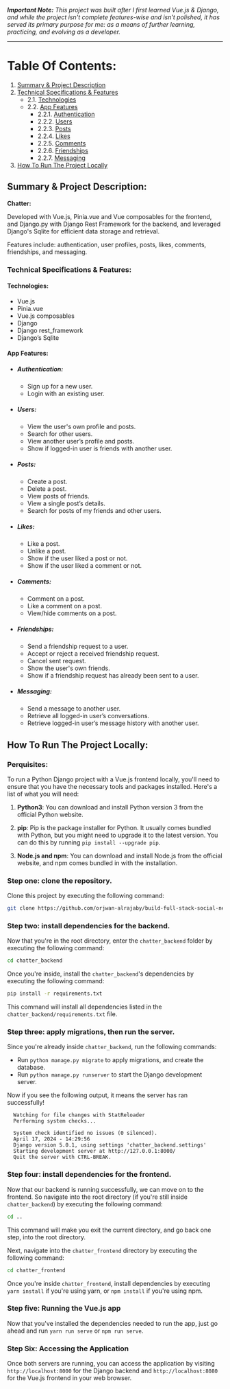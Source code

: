 ***Important Note:** This project was built after I first learned Vue.js &
Django, and while the project isn't complete features-wise and isn’t polished,
it has served its primary purpose for me: as a means of further learning,
practicing, and evolving as a developer.*

-------------------------------

# Table Of Contents:

1. [Summary & Project Description](#summary--project-description)
2. [Technical Specifications & Features](#technical-specifications--features)
   - 2.1. [Technologies](#technologies)
   - 2.2. [App Features](#app-features)
      - 2.2.1. [Authentication](#authentication)
      - 2.2.2. [Users](#users)
      - 2.2.3. [Posts](#posts)
      - 2.2.4. [Likes](#likes)
      - 2.2.5. [Comments](#comments)
      - 2.2.6. [Friendships](#friendships)
      - 2.2.7. [Messaging](#messaging)
3. [How To Run The Project Locally](#how-to-run-the-project-locally)

## Summary & Project Description:

**Chatter:** 

Developed with Vue.js, Pinia.vue and Vue composables for the frontend, and
Django.py with Django Rest Framework for the backend, and leveraged Django's
Sqlite for efficient data storage and retrieval.

Features include: authentication, user profiles, posts, likes, comments,
friendships, and messaging.

### Technical Specifications & Features:

#### Technologies:
  - Vue.js
  - Pinia.vue
  - Vue.js composables
  - Django
  - Django rest_framework
  - Django’s Sqlite

#### App Features:

  - ##### Authentication:
    - Sign up for a new user.
    - Login with an existing user.

  - ##### Users:
    - View the user's own profile and posts.
    - Search for other users.
    - View another user’s profile and posts.
    - Show if logged-in user is friends with another user.

  - ##### Posts:
    - Create a post.
    - Delete a post.
    - View posts of friends.
    - View a single post’s details.
    - Search for posts of my friends and other users.

  - ##### Likes:
    - Like a post.
    - Unlike a post.
    - Show if the user liked a post or not.
    - Show if the user liked a comment or not.

  - ##### Comments:
    - Comment on a post.
    - Like a comment on a post.
    - View/hide comments on a post.

  - ##### Friendships:
    - Send a friendship request to a user.
    - Accept or reject a received friendship request.
    - Cancel sent request.
    - Show the user's own friends.
    - Show if a friendship request has already been sent to a user.

  - ##### Messaging:
    - Send a message to another user.
    - Retrieve all logged-in user’s conversations.
    - Retrieve logged-in user’s message history with another user.

## How To Run The Project Locally:

### Perquisites: 

To run a Python Django project with a Vue.js frontend locally, you'll need to
ensure that you have the necessary tools and packages installed. Here's a list
of what you will need:

1. **Python3**: You can download and install Python version 3 from the official
   Python website.

2. **pip**: Pip is the package installer for Python. It usually comes bundled
   with Python, but you might need to upgrade it to the latest version. You can
   do this by running `pip install --upgrade pip`.

3. **Node.js and npm**: You can download and install Node.js from the official
   website, and npm comes bundled in with the installation.

### Step one: clone the repository.

Clone this project by executing the following command:

```bash
git clone https://github.com/orjwan-alrajaby/build-full-stack-social-network-with-django-and-vue.js.git
```

### Step two: install dependencies for the backend.

Now that you're in the root directory, enter the `chatter_backend` folder by
executing the following command:

```bash
cd chatter_backend
```

Once you're inside, install the `chatter_backend`'s dependencies by executing
the following command:

```bash
pip install -r requirements.txt
```

This command will install all dependencies listed in the
`chatter_backend/requirements.txt` file.

### Step three: apply migrations, then run the server. 

Since you're already inside `chatter_backend`, run the following commands:
- Run `python manage.py migrate` to apply migrations, and create the database.
- Run `python manage.py runserver` to start the Django development server.

Now if you see the following output, it means the server has ran successfully!

```
  Watching for file changes with StatReloader
  Performing system checks...

  System check identified no issues (0 silenced).
  April 17, 2024 - 14:29:56
  Django version 5.0.1, using settings 'chatter_backend.settings'
  Starting development server at http://127.0.0.1:8000/
  Quit the server with CTRL-BREAK.
```

### Step four: install dependencies for the frontend.

Now that our backend is running successfully, we can move on to the frontend. So
navigate into the root directory (if you're still inside `chatter_backend`) by
executing the following command:

```bash
cd ..
```

This command will make you exit the current directory, and go back one step,
into the root directory. 

Next, navigate into the `chatter_frontend` directory by executing the following
command: 

```bash
cd chatter_frontend
```

Once you're inside `chatter_frontend`, install dependencies by executing `yarn
install` if you're using yarn, or `npm install` if you're using npm.

### Step five: Running the Vue.js app

Now that you've installed the dependencies needed to run the app, just go ahead
and run `yarn run serve` or `npm run serve`.

### Step Six: Accessing the Application

Once both servers are running, you can access the application by visiting
`http://localhost:8000` for the Django backend and `http://localhost:8080` for
the Vue.js frontend in your web browser.
